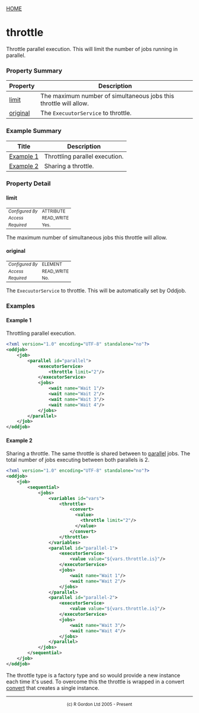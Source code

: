 [HOME](../../../README.md)
# throttle

Throttle parallel execution. This will limit the
number of jobs running in parallel.



### Property Summary

| Property | Description |
| -------- | ----------- |
| [limit](#propertylimit) | The maximum number of simultaneous jobs this throttle will allow. | 
| [original](#propertyoriginal) | The `ExecuutorService` to throttle. | 


### Example Summary

| Title | Description |
| ----- | ----------- |
| [Example 1](#example1) | Throttling parallel execution. |
| [Example 2](#example2) | Sharing a throttle. |


### Property Detail
#### limit <a name="propertylimit"></a>

<table style='font-size:smaller'>
      <tr><td><i>Configured By</i></td><td>ATTRIBUTE</td></tr>
      <tr><td><i>Access</i></td><td>READ_WRITE</td></tr>
      <tr><td><i>Required</i></td><td>Yes.</td></tr>
</table>

The maximum number of simultaneous jobs this
throttle will allow.

#### original <a name="propertyoriginal"></a>

<table style='font-size:smaller'>
      <tr><td><i>Configured By</i></td><td>ELEMENT</td></tr>
      <tr><td><i>Access</i></td><td>READ_WRITE</td></tr>
      <tr><td><i>Required</i></td><td>No.</td></tr>
</table>

The `ExecuutorService` to throttle. This
will be automatically set by Oddjob.


### Examples
#### Example 1 <a name="example1"></a>

Throttling parallel execution.

```xml
<?xml version="1.0" encoding="UTF-8" standalone="no"?>
<oddjob>
    <job>
        <parallel id="parallel">
            <executorService>
                <throttle limit="2"/>
            </executorService>
            <jobs>
                <wait name="Wait 1"/>
                <wait name="Wait 2"/>
                <wait name="Wait 3"/>
                <wait name="Wait 4"/>
            </jobs>
        </parallel>
    </job>
</oddjob>
```


#### Example 2 <a name="example2"></a>

Sharing a throttle. The same throttle is shared between
to [parallel](../../../org/oddjob/jobs/structural/ParallelJob.md) jobs. The total number of jobs executing between
both parallels is 2.

```xml
<?xml version="1.0" encoding="UTF-8" standalone="no"?>
<oddjob>
    <job>
        <sequential>
            <jobs>
                <variables id="vars">
                    <throttle>
                        <convert>
                          <value>
                            <throttle limit="2"/>
                          </value>
                        </convert>
                    </throttle>
                </variables>
                <parallel id="parallel-1">
                    <executorService>
                        <value value="${vars.throttle.is}"/>
                    </executorService>
                    <jobs>
                        <wait name="Wait 1"/>
                        <wait name="Wait 2"/>
                    </jobs>
                </parallel>
                <parallel id="parallel-2">
                    <executorService>
                        <value value="${vars.throttle.is}"/>
                    </executorService>
                    <jobs>
                        <wait name="Wait 3"/>
                        <wait name="Wait 4"/>
                    </jobs>
                </parallel>
            </jobs>
        </sequential>
    </job>
</oddjob>
```


The throttle type is a factory type and so would provide a new instance
each time it's used. To overcome this the throttle is
wrapped in a convert [convert](../../../org/oddjob/arooa/types/ConvertType.md) that creates a single instance.


-----------------------

<div style='font-size: smaller; text-align: center;'>(c) R Gordon Ltd 2005 - Present</div>
